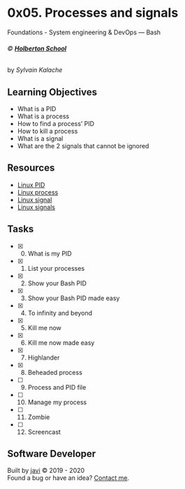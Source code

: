 # 0x05. Processes and signals
Foundations - System engineering & DevOps ― Bash

###### :copyright: **[Holberton School](https://www.holbertonschool.com/)**
by _Sylvain Kalache_

## Learning Objectives
* What is a PID
* What is a process
* How to find a process’ PID
* How to kill a process
* What is a signal
* What are the 2 signals that cannot be ignored

## Resources
* [Linux PID](http://www.linfo.org/pid.html)
* [Linux process](https://www.thegeekstuff.com/2012/03/linux-processes-environment/)
* [Linux signal](https://www.thegeekstuff.com/2012/03/linux-signals-fundamentals/)
* [Linux signals](https://www.computerhope.com/unix/signals.htm)

## Tasks
* [x] 0. What is my PID
* [x] 1. List your processes
* [x] 2. Show your Bash PID
* [x] 3. Show your Bash PID made easy
* [x] 4. To infinity and beyond
* [x] 5. Kill me now
* [x] 6. Kill me now made easy
* [x] 7. Highlander
* [x] 8. Beheaded process
* [ ] 9. Process and PID file
* [ ] 10. Manage my process
* [ ] 11. Zombie
* [ ] 12. Screencast

## Software Developer
Built by [javi](https://github.com/javi0x00) :copyright: 2019 - 2020  
Found a bug or have an idea? [Contact me](https://www.linkedin.com/in/javi0x00/).
